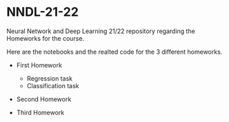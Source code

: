# NNDL-21-22
Neural Network and Deep Learning 21/22 repository regarding the Homeworks for the course.


Here are the notebooks and the realted code for the 3 different homeworks.
  - First Homework
    - Regression task
    - Classification task

  - Second Homework
  - Third Homework
